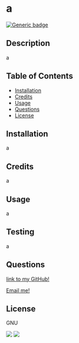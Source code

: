 # a
  [![Generic badge](https://img.shields.io/badge/Licencse-GNU-<COLOR>.svg)](https://shields.io/)


  ## Description
  a


  ## Table of Contents
  - [Installation](#Installation)
  - [Credits](#Credits)
  - [Usage](#Usage)
  - [Questions](#Questions)
  - [License](#License)


  ## Installation
  a


  ## Credits
  a


  ## Usage
  a


  ## Testing
  a


  ## Questions
  [link to my GitHub!](https://github.com/a)
  
  [Email me!](mailto:a)
  


  ## License
  GNU


  <img src="https://img.shields.io/badge/node.js%20-%2343853D.svg?&style=for-the-badge&logo=node.js&logoColor=white"/>
  <img src="https://img.shields.io/badge/javascript%20-%23323330.svg?&style=for-the-badge&logo=javascript&logoColor=%23F7DF1E"/>
